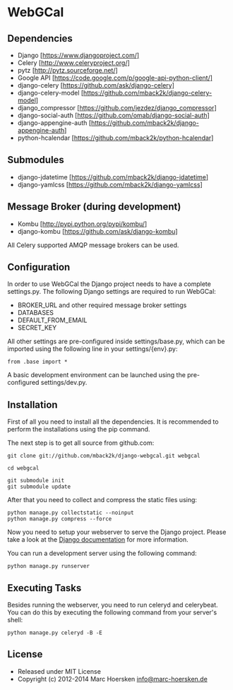 WebGCal
=======

Dependencies
------------
- Django             [https://www.djangoproject.com/]
- Celery             [http://www.celeryproject.org/]
- pytz               [http://pytz.sourceforge.net/]
- Google API         [https://code.google.com/p/google-api-python-client/]
- django-celery      [https://github.com/ask/django-celery]
- django-celery-model [https://github.com/mback2k/django-celery-model]
- django_compressor  [https://github.com/jezdez/django_compressor]
- django-social-auth [https://github.com/omab/django-social-auth]
- django-appengine-auth [https://github.com/mback2k/django-appengine-auth]
- python-hcalendar   [https://github.com/mback2k/python-hcalendar]

Submodules
----------
- django-jdatetime   [https://github.com/mback2k/django-jdatetime]
- django-yamlcss     [https://github.com/mback2k/django-yamlcss]

Message Broker (during development)
--------------
- Kombu              [http://pypi.python.org/pypi/kombu/]
- django-kombu       [https://github.com/ask/django-kombu]

All Celery supported AMQP message brokers can be used.

Configuration
-------------
In order to use WebGCal the Django project needs to have a complete settings.py.
The following Django settings are required to run WebGCal:

- BROKER_URL and other required message broker settings
- DATABASES
- DEFAULT_FROM_EMAIL
- SECRET_KEY

All other settings are pre-configured inside settings/base.py, which can be imported using the following line in your settings/{env}.py:

    from .base import *

A basic development environment can be launched using the pre-configured settings/dev.py.

Installation
------------
First of all you need to install all the dependencies.
It is recommended to perform the installations using the pip command.

The next step is to get all source from github.com:

    git clone git://github.com/mback2k/django-webgcal.git webgcal
    
    cd webgcal
    
    git submodule init
    git submodule update

After that you need to collect and compress the static files using:

    python manage.py collectstatic --noinput
    python manage.py compress --force

Now you need to setup your webserver to serve the Django project.
Please take a look at the [Django documentation](https://docs.djangoproject.com/en/1.5/topics/install/) for more information.

You can run a development server using the following command:

    python manage.py runserver

Executing Tasks
---------------
Besides running the webserver, you need to run celeryd and celerybeat.
You can do this by executing the following command from your server's shell:

    python manage.py celeryd -B -E

License
-------
* Released under MIT License
* Copyright (c) 2012-2014 Marc Hoersken <info@marc-hoersken.de>
